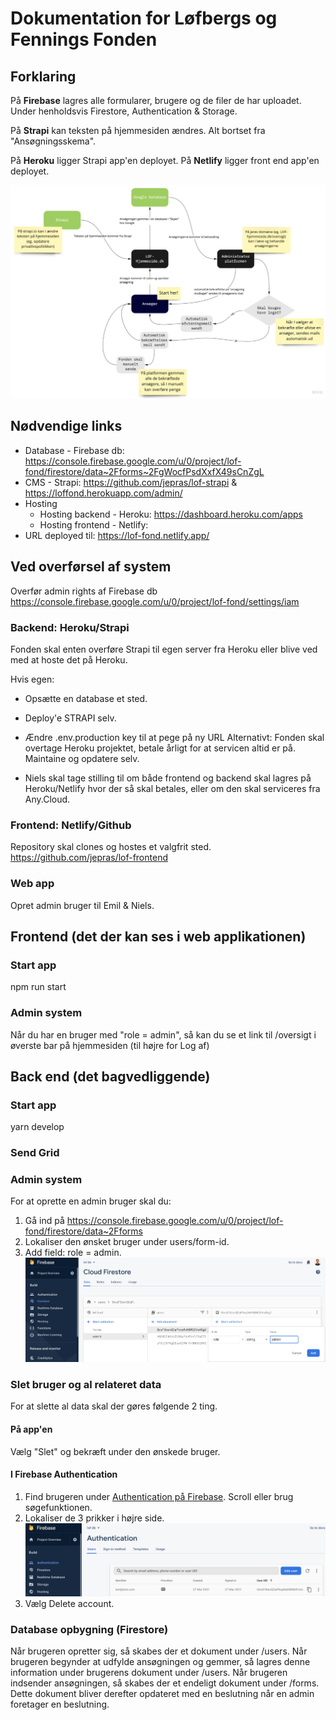 # Dokumentation for Løfbergs og Fennings Fonden

## Forklaring

På **Firebase** lagres alle formularer, brugere og de filer de har uploadet.
Under henholdsvis Firestore, Authentication & Storage.

På **Strapi** kan teksten på hjemmesiden ændres. Alt bortset fra "Ansøgningsskema".

På **Heroku** ligger Strapi app'en deployet.
På **Netlify** ligger front end app'en deployet.

![System Tegning](./src/config/readme/lof-system.png 'Sammenhæng')

## Nødvendige links

- Database - Firebase db: https://console.firebase.google.com/u/0/project/lof-fond/firestore/data~2Fforms~2FgWocfPsdXxfX49sCnZgL
- CMS - Strapi: https://github.com/jepras/lof-strapi & https://loffond.herokuapp.com/admin/
- Hosting
  - Hosting backend - Heroku: https://dashboard.heroku.com/apps
  - Hosting frontend - Netlify:
- URL deployed til: https://lof-fond.netlify.app/

## Ved overførsel af system

Overfør admin rights af Firebase db
https://console.firebase.google.com/u/0/project/lof-fond/settings/iam

### Backend: Heroku/Strapi

Fonden skal enten overføre Strapi til egen server fra Heroku eller blive ved med at hoste det på Heroku.

Hvis egen:

- Opsætte en database et sted.
- Deploy'e STRAPI selv.
- Ændre .env.production key til at pege på ny URL
  Alternativt: Fonden skal overtage Heroku projektet, betale årligt for at servicen altid er på. Maintaine og opdatere selv.

- Niels skal tage stilling til om både frontend og backend skal lagres på Heroku/Netlify hvor der så skal betales, eller om den skal serviceres fra Any.Cloud.

### Frontend: Netlify/Github

Repository skal clones og hostes et valgfrit sted.
https://github.com/jepras/lof-frontend

### Web app

Opret admin bruger til Emil & Niels.

## Frontend (det der kan ses i web applikationen)

### Start app

npm run start

### Admin system

Når du har en bruger med "role = admin", så kan du se et link til /oversigt i øverste bar på hjemmesiden (til højre for Log af)

## Back end (det bagvedliggende)

### Start app

yarn develop

### Send Grid

### Admin system

For at oprette en admin bruger skal du:

1. Gå ind på https://console.firebase.google.com/u/0/project/lof-fond/firestore/data~2Fforms
2. Lokaliser den ønsket bruger under users/form-id.
3. Add field: role = admin.
   ![Admin bruger](./src/config/readme/admin-bruger.png)

### Slet bruger og al relateret data

For at slette al data skal der gøres følgende 2 ting.

#### På app'en

Vælg "Slet" og bekræft under den ønskede bruger.

#### I Firebase Authentication

1. Find brugeren under [Authentication på Firebase](https://console.firebase.google.com/u/0/project/lof-fond/authentication/users). Scroll eller brug søgefunktionen.
2. Lokaliser de 3 prikker i højre side.
   ![Authentication](./src/config/readme/authenticate-delete.png)
3. Vælg Delete account.

### Database opbygning (Firestore)

Når brugeren opretter sig, så skabes der et dokument under /users.
Når brugeren begynder at udfylde ansøgningen og gemmer, så lagres denne information under brugerens dokument under /users.
Når brugeren indsender ansøgningen, så skabes der et endeligt dokument under /forms.
Dette dokument bliver derefter opdateret med en beslutning når en admin foretager en beslutning.
